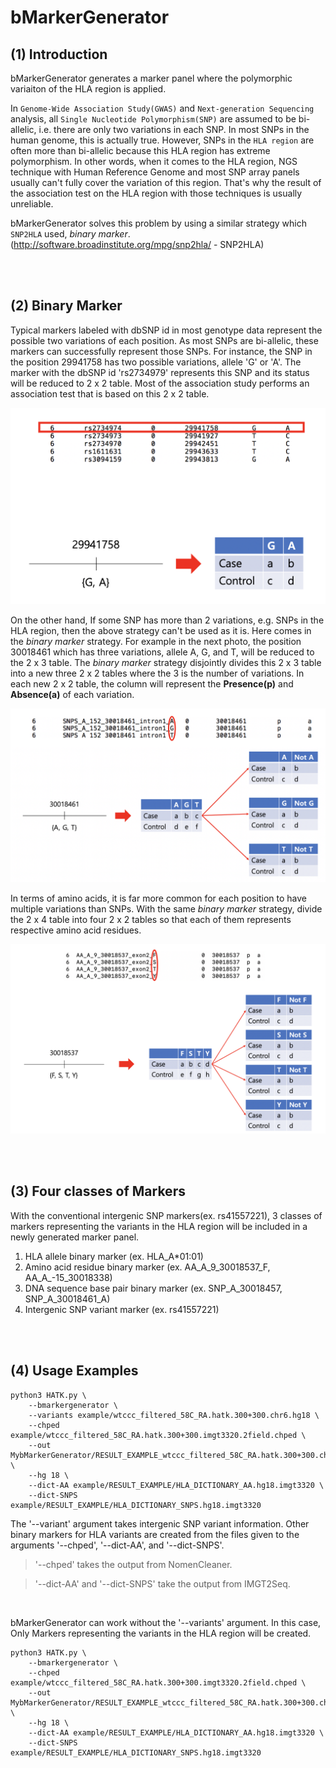 # bMarkerGenerator


## (1) Introduction

<!-- In most association test framework, a marker is supposed to represent only 2 factors. This assumption is appropriate because the most of genomic positions are actually bi-allelic. However, there are some genomic positions where more than 2 kind of SNP alleles can be found, i.e. tri-allelic or more. Most of genomic positions in HLA region are not bi-allelic due to its polymorphic characteristic. Furthermore, when it comes to  amino acid residue sequence of which the positions can have roughly 22 kinds of amino acid residues, it's impossible to perform the conventional association test just as it is.

bMarkerGenerator provides a solution for this. For each position which has more than 2 factors, bMarkerGenerator generates binary markers where each fator is allocated disjointly and represent its 'P'resence' or 'A'bsence. For example, assume one position of amino acid sequence has 3 factors, e.g. V(Valine), S(Serine), P(Proline). Then three binary markers, 'AA_A_-12_30018537_V', 'AA_A_-12_30018537_S' and 'AA_A_-12_30018537_P', are generated by bMarkerGenerator. By extending this idea one step further, Markers like 'AA_A_-12_30018537_VS' represent the existence of the case where there both factors 'Valine' and 'Serine' are. Then, the generated marker panel will be used for association test. -->

bMarkerGenerator generates a marker panel where the polymorphic variaiton of the HLA region is applied. 

In `Genome-Wide Association Study(GWAS)` and `Next-generation Sequencing` analysis, all `Single Nucleotide Polymorphism(SNP)` are assumed to be bi-allelic, i.e. there are only two variations in each SNP. In most SNPs in the human genome, this is actually true. However, SNPs in the `HLA region` are often more than bi-allelic because this HLA region has extreme polymorphism. In other words, when it comes to the HLA region, NGS technique with Human Reference Genome and most SNP array panels usually can't fully cover the variation of this region. That's why the result of the association test on the HLA region with those techniques is usually unreliable.

bMarkerGenerator solves this problem by using a similar strategy which `SNP2HLA` used, _binary marker_.
(http://software.broadinstitute.org/mpg/snp2hla/ - SNP2HLA)

<br>
<br>

## (2) Binary Marker

Typical markers labeled with dbSNP id in most genotype data represent the possible two variations of each position. As most SNPs are bi-allelic, these markers can successfully represent those SNPs. For instance, the SNP in the position 29941758 has two possible variations, allele 'G' or 'A'. The marker with the dbSNP id 'rs2734979' represents this SNP and its status will be reduced to 2 x 2 table. Most of the association study performs an association test that is based on this 2 x 2 table.


![README-BinaryMarker1](./img/README_2_bMarkerGenerator1.png)



On the other hand, If some SNP has more than 2 variations, e.g. SNPs in the HLA region, then the above strategy can't be used as it is. Here comes in the _binary marker_ strategy. For example in the next photo, the position 30018461 which has three variations, allele A, G, and T, will be reduced to the 2 x 3 table. The _binary marker_ strategy disjointly divides this 2 x 3 table into a new three 2 x 2 tables where the 3 is the number of variations. In each new 2 x 2 table, the column will represent the **Presence(p)** and **Absence(a)** of each variation.

![README-BinaryMarker2](./img/README_2_bMarkerGenerator2.png)


In terms of amino acids, it is far more common for each position to have multiple variations than SNPs. With the same _binary marker_ strategy, divide the 2 x 4 table into four 2 x 2 tables so that each of them represents respective amino acid residues.

![README-BinaryMarker3](./img/README_2_bMarkerGenerator3.png)



<br>
<br>


## (3) Four classes of Markers

With the conventional intergenic SNP markers(ex. rs41557221), 3 classes of markers representing the variants in the HLA region will be included in a newly generated marker panel.

1. HLA allele binary marker (ex. HLA_A*01:01)
2. Amino acid residue binary marker (ex. AA_A_9_30018537_F, AA_A_-15_30018338)
3. DNA sequence base pair binary marker (ex. SNP_A_30018457, SNP_A_30018461_A)
4. Intergenic SNP variant marker (ex. rs41557221)

<br>
<br>


## (4) Usage Examples

```
python3 HATK.py \
    --bmarkergenerator \
    --variants example/wtccc_filtered_58C_RA.hatk.300+300.chr6.hg18 \
    --chped example/wtccc_filtered_58C_RA.hatk.300+300.imgt3320.2field.chped \
    --out MybMarkerGenerator/RESULT_EXAMPLE_wtccc_filtered_58C_RA.hatk.300+300.chr6.hg18 \
    --hg 18 \
    --dict-AA example/RESULT_EXAMPLE/HLA_DICTIONARY_AA.hg18.imgt3320 \
    --dict-SNPS example/RESULT_EXAMPLE/HLA_DICTIONARY_SNPS.hg18.imgt3320
```

The '--variant' argument takes intergenic SNP variant information. Other binary markers for HLA variants are created from the files given to the arguments '--chped', '--dict-AA', and '--dict-SNPS'.

> '--chped' takes the output from NomenCleaner.

> '--dict-AA' and '--dict-SNPS' take the output from IMGT2Seq.

<br>

bMarkerGenerator can work without the '--variants' argument. In this case, Only Markers representing the variants in the HLA region will be created.

```
python3 HATK.py \
    --bmarkergenerator \
    --chped example/wtccc_filtered_58C_RA.hatk.300+300.imgt3320.2field.chped \
    --out MybMarkerGenerator/RESULT_EXAMPLE_wtccc_filtered_58C_RA.hatk.300+300.chr6.hg18 \
    --hg 18 \
    --dict-AA example/RESULT_EXAMPLE/HLA_DICTIONARY_AA.hg18.imgt3320 \
    --dict-SNPS example/RESULT_EXAMPLE/HLA_DICTIONARY_SNPS.hg18.imgt3320
```
